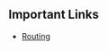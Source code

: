 ## Important Links

- [Routing](https://www.pluralsight.com/guides/how-to-set-react-router-default-route-redirect-to-home)
